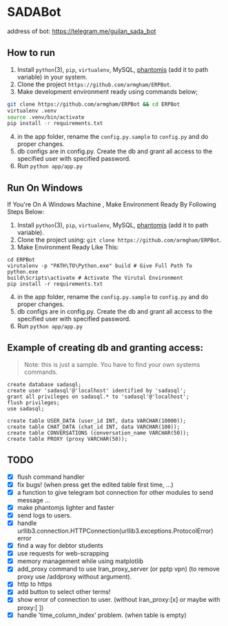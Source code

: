 # SADABot
address of bot: https://telegram.me/guilan_sada_bot


## How to run

1. Install `python`(3), `pip`, `virtualenv`, MySQL, [phantomjs](https://phantomjs.org/quick-start.html) (add it to path variable) in your system.
2. Clone the project `https://github.com/armgham/ERPBot`.
3. Make development environment ready using commands below;

  ```bash
  git clone https://github.com/armgham/ERPBot && cd ERPBot
  virtualenv .venv
  source .venv/bin/activate
  pip install -r requirements.txt
  ```
4. in the app folder, rename the `config.py.sample` to `config.py` and do proper changes.
5. db configs are in config.py. Create the db and grant all access to the specified user with specified password.
6. Run `python app/app.py`

## Run On Windows

If You're On A Windows Machine , Make Environment Ready By Following Steps Below:
1. Install `python`(3), `pip`, `virtualenv`, MySQL, [phantomjs](https://phantomjs.org/quick-start.html) (add it to path variable).
2. Clone the project using:  `git clone https://github.com/armgham/ERPBot`.
3. Make Environment Ready Like This:
``` Command Prompt
cd ERPBot
virutalenv -p "PATH\TO\Python.exe" build # Give Full Path To python.exe
build\Scripts\activate # Activate The Virutal Environment
pip install -r requirements.txt
```
4. in the app folder, rename the `config.py.sample` to `config.py` and do proper changes.
5. db configs are in config.py. Create the db and grant all access to the specified user with specified password.
6. Run `python app/app.py`


## Example of creating db and granting access:

> Note: this is just a sample. You have to find your own systems commands.

```
create database sadasql;
create user 'sadasql'@'localhost' identified by 'sadasql';
grant all privileges on sadasql.* to 'sadasql'@'localhost';
flush privileges;
use sadasql;

create table USER_DATA (user_id INT, data VARCHAR(10000));
create table CHAT_DATA (chat_id INT, data VARCHAR(100));
create table CONVERSATIONS (conversation_name VARCHAR(50));
create table PROXY (proxy VARCHAR(50));
```

## TODO

- [x] flush command handler
- [x] fix bugs! (when press get the edited table first time, ...)
- [x] a function to give telegram bot connection for other modules to send message ...
- [x] make phantomjs lighter and faster
- [x] send logs to users.
- [x] handle urllib3.connection.HTTPConnection(urllib3.exceptions.ProtocolError) error
- [x] find a way for debtor students
- [x] use requests for web-scrapping
- [x] memory management while using matplotlib
- [x] add_proxy command to use Iran_proxy_server (or pptp vpn) (to remove proxy use /addproxy without argument).
- [x] http to https
- [x] add button to select other terms!
- [x] show error of connection to user. (without Iran_proxy:[x] or maybe with proxy:[ ])
- [x] handle 'time_column_index' problem. (when table is empty)